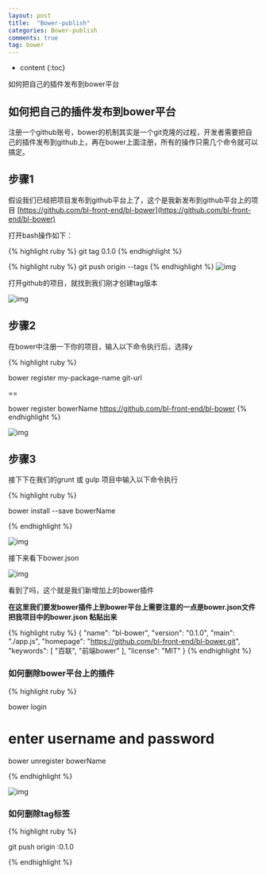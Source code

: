```yaml
---
layout: post
title:  "Bower-publish"
categories: Bower-publish
comments: true
tag: bower
---
```


* content
{:toc}

如何把自己的插件发布到bower平台






## 如何把自己的插件发布到bower平台

注册一个github账号，bower的机制其实是一个git克隆的过程，开发者需要把自己的插件发布到github上，再在bower上面注册，所有的操作只需几个命令就可以搞定。


## 步骤1

假设我们已经把项目发布到github平台上了，这个是我新发布到github平台上的项目  [https://github.com/bl-front-end/bl-bower](https://github.com/bl-front-end/bl-bower)

打开bash操作如下：

{% highlight ruby %}
git tag 0.1.0
{% endhighlight %}

{% highlight ruby %}
git push origin --tags
{% endhighlight %}
![img]({{site.baseurl}}/images/QQ20160520-0.jpg)

打开github的项目，就找到我们刚才创建tag版本

![img]({{site.baseurl}}/images/QQ20160520-1.jpg)

## 步骤2

在bower中注册一下你的项目，输入以下命令执行后，选择y


{% highlight ruby %}

bower register my-package-name git-url

==

bower register bowerName https://github.com/bl-front-end/bl-bower
{% endhighlight %}

![img]({{site.baseurl}}/images/QQ20160520-2.jpg)

## 步骤3

接下下在我们的grunt 或 gulp 项目中输入以下命令执行

{% highlight ruby %}

bower install --save bowerName

{% endhighlight %}

![img]({{site.baseurl}}/images/QQ20160520-3.jpg)

接下来看下bower.json

![img]({{site.baseurl}}/images/QQ20160520-4.jpg)

看到了吗，这个就是我们新增加上的bower插件


**在这里我们要发bower插件上到bower平台上需要注意的一点是bower.json文件 把我项目中的bower.json 粘贴出来**

{% highlight ruby %}
{
	"name": "bl-bower",
	"version": "0.1.0",
	"main": "./app.js",
	"homepage": "https://github.com/bl-front-end/bl-bower.git",
	"keywords": [
	  "百联",
	  "前端bower"
	],
	"license": "MIT"
}
{% endhighlight %}

### 如何删除bower平台上的插件

{% highlight ruby %}

bower login
# enter username and password

bower unregister bowerName

{% endhighlight %}

![img]({{site.baseurl}}/images/QQ20160520-5.jpg)

### 如何删除tag标签

{% highlight ruby %}

git push origin :0.1.0

{% endhighlight %}
